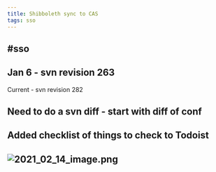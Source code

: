 ```yaml
---
title: Shibboleth sync to CAS
tags: sso
---
```


## #sso

## Jan 6 - svn revision 263
Current - svn revision 282
## Need to do a svn diff - start with diff of conf
## Added checklist of things to check to Todoist
## ![2021_02_14_image.png](https://cdn.logseq.com/%2F2ced21d5-4613-4500-9c50-ea987679aac57ae3662d-20ea-4419-bfd8-43dc9d0718042021_02_14_image.png?Expires=4766941550&Signature=PkX8y8PMZjxtAjgKjDgZouCV4v4znz09Sf9kAmldsasx9LABjko6hPMVb-fOwIWdDzHdUX9utqlnE-ovuevag2I48lQWOBsYNPdq1iXEKV9-f~amwheoNN-MngrVQ6EqYq0ZS1Q9fztJYYVKhuEwQY0JNpOEqiMpomhCebvD85OOA6x4ZjiueG02BFekPtRNuCaqvGgb9Lf~NDE6ASzw8wTAf7me72t2uuVq3Tolzz0qF4XyiJRdtvUx4xClSH9CQSHNUjXpblOzFV1FVQ~Hg9XhCEOaYmm8XvAD0enQYLeSAcOzJ8pZZHVgepZuZm~p4Vyag7Md0OzXHg6FB71xvA__&Key-Pair-Id=APKAJE5CCD6X7MP6PTEA)